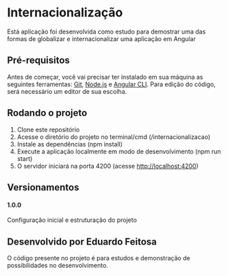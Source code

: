 # Internacionalização

Está aplicação foi desenvolvida como estudo para demostrar uma das formas de globalizar e internacionalizar uma aplicação em Angular

## Pré-requisitos

Antes de começar, você vai precisar ter instalado em sua máquina as seguintes ferramentas: [Git][git-link], [Node.js][node-link] e [Angular CLI][angular-cli].
Para edição do código, será necessário um editor de sua escolha.

## Rodando o projeto

1. Clone este repositório
2. Acesse o diretório do projeto no terminal/cmd (/internacionalizacao)
3. Instale as dependências (npm install)
4. Execute a aplicação localmente em modo de desenvolvimento (npm run start)
5. O servidor iniciará na porta 4200 (acesse [http://localhost:4200][localhost-link])

## Versionamentos

#### 1.0.0
Configuração inicial e estruturação do projeto

## Desenvolvido por Eduardo Feitosa

O código presente no projeto é para estudos e demonstração de possibilidades no desenvolvimento.

[git-link]: https://git-scm.com
[node-link]: https://nodejs.org/en/
[angular-cli]: https://angular.io/cli
[localhost-link]: http://localhost:4200